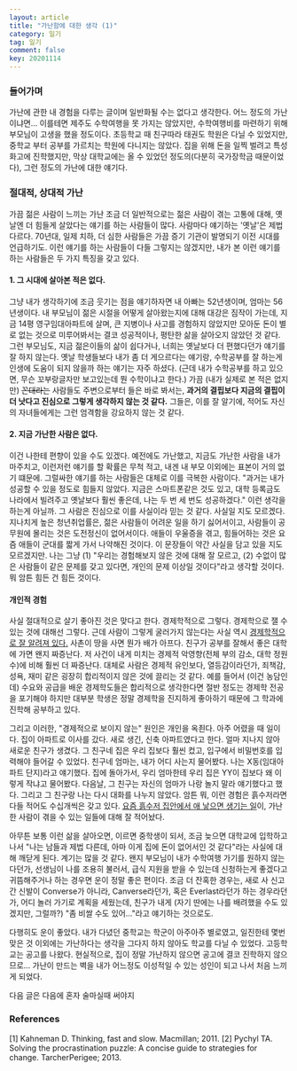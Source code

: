 ```yaml
---
layout: article
title: "가난함에 대한 생각 (1)"
category: 일기
tag: 일기
comment: false
key: 20201114
---
```


### 들어가며
가난에 관한 내 경험을 다루는 글이며 일반화될 수는 없다고 생각한다. 어느 정도의 가난이냐면... 이를테면 제주도 수학여행을 못 가지는 않았지만, 수학여행비를 마련하기 위해 부모님이 고생을 했을 정도이다. 초등학교 때 친구따라 태권도 학원은 다닐 수 있었지만, 중학교 부터 공부를 가르치는 학원에 다니지는 않았다. 집을 위해 돈을 일찍 벌려고 특성화고에 진학했지만, 막상 대학교에는 올 수 있었던 정도의(다분히 국가장학금 때문이었다), 그런 정도의 가난에 대한 얘기다.

### 절대적, 상대적 가난
가끔 젊은 사람이 느끼는 가난 조금 더 일반적으로는 젊은 사람이 겪는 고통에 대해, 옛날엔 더 힘들게 살았다는 얘기를 하는 사람들이 많다. 사람마다 얘기하는 '옛날'은 제법 다르다. 70년대, 일제 치하, 더 심한 사람들은 가끔 증기 기관이 발명되기 이전 시대를 언급하기도. 이런 얘기를 하는 사람들이 다들 그렇지는 않겠지만, 내가 본 이런 얘기를 하는 사람들은 두 가지 특징을 갖고 있다.

#### 1. 그 시대에 살아본 적은 없다.
그냥 내가 생각하기에 조금 웃기는 점을 얘기하자면 내 아빠는 52년생이며, 엄마는 56년생이다. 내 부모님이 젊은 시절을 어떻게 살아왔는지에 대해 대강은 짐작이 가는데, 지금 14평 영구임대아파트에 살며, 큰 지병이나 사고를 경험하지 않았지만 모아둔 돈이 별로 없는 것으로 미루어봐서는 결코 성공적이나, 평탄한 삶을 살아오지 않았던 것 같다. 그런 부모님도, 지금 젊은이들의 삶이 쉽다거나, 너희는 옛날보다 더 편했다던가 얘기를 잘 하지 않는다. 옛날 학생들보다 내가 좀 더 게으르다는 얘기랑, 수학공부를 잘 하는게 인생에 도움이 되지 않을까 하는 얘기는 자주 하셨다. (근데 내가 수학공부를 하고 있으면, 무슨 꼬부랑글자만 보고있는데 뭔 수학이냐고 한다.) 가끔 (내가 실제로 본 적은 없지만) ~~꼰대라는~~ 사람들도 주변으로부터 들은 바로 봐서는, **과거의 결핍보다 지금의 결핍이 더 낫다고 진심으로 그렇게 생각하지 않는 것 같다.** 그들은, 이를 잘 알기에, 적어도 자신의 자녀들에게는 그런 엄격함을 강요하지 않는 것 같다.

#### 2. 지금 가난한 사람은 없다.
이건 나한테 편향이 있을 수도 있겠다. 예전에도 가난했고, 지금도 가난한 사람을 내가 마주치고, 이런저런 얘기를 할 확률은 무척 적고, 내겐 내 부모 이외에는 표본이 거의 없기 떄문에. 그럴싸한 얘기를 하는 사람들은 대체로 이를 극복한 사람이다. "과거는 내가 성공할 수 있을 정도로 힘들지 않았다. 지금은 스마트폰같은 것도 있고, 대학 등록금도 나라에서 빌려주고 옛날보다 훨씬 좋은데, 나는 두 번 세 번도 성공하겠다." 이런 생각을 하는게 아닐까. 그 사람은 진심으로 이를 사실이라 믿는 것 같다. 사실일 지도 모르겠다. 지나치게 높은 청년취업률은, 젊은 사람들이 어려운 일을 하기 싫어서이고, 사람들이 공무원에 몰리는 것은 도전정신이 없어서이다. 애들이 우울증을 겪고, 힘들어하는 것은 요즘 애들이 군대를 짧게 가서 나약해진 것이다. 이 문장들이 약간 사실을 담고 있을 지도 모르겠지만. 나는 그냥 (1) "우리는 경험해보지 않은 것에 대해 잘 모르고, (2) 수없이 많은 사람들이 같은 문제를 갖고 있다면, 개인의 문제 이상일 것이다"라고 생각할 것이다. 뭐 암튼 힘든 건 힘든 것이다.


#### 개인적 경험
사실 절대적으로 살기 좋아진 것은 맞다고 한다. 경제학적으로 그렇다. 경제학으로 잴 수 있는 것에 대해선 그렇다. 근데 사람이 그렇게 굴러가지 않는다는 사실 역시 [경제학적으로 잘 알려져 있다.](https://www.nobelprize.org/prizes/economic-sciences/2002/kahneman/facts/) 사촌이 땅을 사면 뭔가 배가 아프다. 친구가 공부를 잘해서 좋은 대학에 가면 왠지 짜증난다. 저 사건이 내게 미치는 경제적 악영향(전체 부의 감소, 대학 정원 수)에 비해 훨씬 더 짜증난다. 대체로 사람은 경제적 유인보다, 열등감이라던가, 죄책감, 성욕, 재미 같은 굉장히 합리적이지 않은 것에 끌리는 것 같다. 예를 들어서 (이건 농담인데) 수요와 공급을 배운 경제학도들은 합리적으로 생각한다면 절반 정도는 경제학 전공을 포기해야 하지만 대부분 학생은 정말 경제학을 진지하게 좋아하기 때문에 그 학과에 진학해 공부하고 있다.

그리고 이러한, "경제적으로 보이지 않는" 원인은 개인을 옥죈다. 아주 어렸을 때 일이다. 집이 아파트로 이사를 갔다. 새로 생긴, 신축 아파트였다고 한다. 얼마 지나지 않아 새로운 친구가 생겼다. 그 친구네 집은 우리 집보다 훨씬 컸고, 입구에서 비밀번호를 입력해야 들어갈 수 있었다. 친구네 엄마는, 내가 어디 사는지 물어봤다. 나는 X동(임대아파트 단지)라고 얘기했다. 집에 돌아가서, 우리 엄마한테 우리 집은 YY이 집보다 왜 이렇게 작냐고 물어봤다. 다음날, 그 친구는 자신의 엄마가 나랑 놀지 말라 얘기했다고 했다. 그리고 그 친구랑 나는 다시 대화를 나누지 않았다. 암튼 뭐, 이런 경험은 흙수저라면 다들 적어도 수십개씩은 갖고 있다. [요즘 흙수저 집안에서 애 낳으면 생기는 일](https://pann.nate.com/talk/355415247)이, 가난한 사람이 겪을 수 있는 일들에 대해 잘 적어놨다.

아무튼 보통 이런 삶을 살아오면, 이르면 중학생이 되서, 조금 늦으면 대학교에 입학하고 나서 "나는 남들과 제법 다른데, 아마 이게 집에 돈이 없어서인 것 같다"라는 사실에 대해 깨닫게 된다. 계기는 많을 것 같다. 왠지 부모님이 내가 수학여행 가기를 원하지 않는다던가, 선생님이 나를 조용히 불러서, 급식 지원을 받을 수 있는데 신청하는게 좋겠다고 귀뜸해주거나 하는 경우면 운이 정말 좋은 편이다. 조금 더 잔혹한 경우는, 새로 사 신고 간 신발이 Converse가 아니라, Canverse라던가, 혹은 Everlast라던가 하는 경우라던가, 어디 놀러 가기로 계획을 세웠는데, 친구가 내게 (자기 딴에는 나를 배려했을 수도 있겠지만, 그럴까?) "좀 비쌀 수도 있어..."라고 얘기하는 것으로도.

다행히도 운이 좋았다. 내가 다녔던 중학교는 학군이 아주아주 별로였고, 일진한테 몇번 맞은 것 이외에는 가난하다는 생각을 그다지 하지 않아도 학교를 다닐 수 있었다. 고등학교는 공고를 나왔다. 현실적으로, 집이 정말 가난하지 않으면 공고에 결코 진학하지 않으므로... 가난이 만드는 벽을 내가 어느정도 이성적일 수 있는 성인이 되고 나서 처음 느끼게 되었다.

다음 글은 다음에 혼자 술마실때 써야지


### References
[1] Kahneman D. Thinking, fast and slow. Macmillan; 2011.
[2] Pychyl TA. Solving the procrastination puzzle: A concise guide to strategies for change. TarcherPerigee; 2013.
